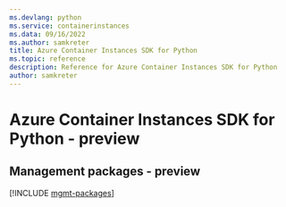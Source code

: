 ```yaml
---
ms.devlang: python
ms.service: containerinstances
ms.data: 09/16/2022
ms.author: samkreter
title: Azure Container Instances SDK for Python
ms.topic: reference
description: Reference for Azure Container Instances SDK for Python
author: samkreter
---
```

# Azure Container Instances SDK for Python - preview

## Management packages - preview
[!INCLUDE [mgmt-packages](container-instances-mgmt-index.md)]